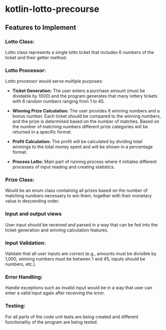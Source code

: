 # kotlin-lotto-precourse

## Features to Implement

### Lotto Class:

Lotto class represents a single lotto ticket that includes 6 numbers of the ticket and their getter method.

### Lotto Processor:

Lotto processor would serve multiple purposes:

- **Ticket Generation:** 
The user enters a purchase amount (must be dividable by 1000) and the program generates that many lottery tickets with 6 random numbers ranging from 1 to 45.

- **Winning Prize Calculation:**
The user provides 6 winning numbers and a bonus number. Each ticket should be compared to the winning numbers, and the prize is determined based on the number of matches. Based on the number of matching numbers different prize categories will be returned in a specific format.

- **Profit Calculation:**
The profit will be calculated by dividing total winnings to the total money spent and will be shown in a percentage format.

- **Process Lotto:**
Main part of running process where it initiates different processes of input reading and creating statistics.

### Prize Class:

Would be an enum class containing all prizes based on the number of matching numbers necessary to win them, together with their monetary value in descending order.

### Input and output views

User input should be received and parsed in a way that can be fed into the ticket generation and winning calculation features.

### Input Validation:

Validate that all user inputs are correct (e.g., amounts must be divisible by 1,000, winning numbers must be between 1 and 45, inputs should be numbers, etc.).

### Error Handling:

Handle exceptions such as invalid input would be in a way that user can enter a valid input again after receiving the error. 

### Testing: 

For all parts of the code unit tests are being created and different functionality of the program are being tested.